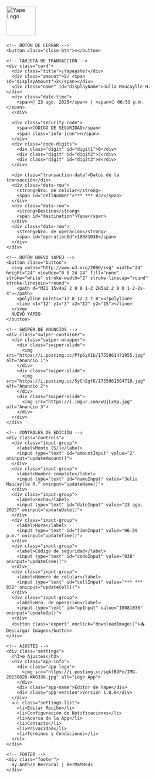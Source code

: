 <!DOCTYPE html>
<html lang="es">
<head>
  <meta charset="UTF-8" />
  <meta name="viewport" content="width=device-width, initial-scale=1.0"/>
  <title>Editor de Yape - ¡Yapeaste! | By AnthZz Berrocal</title>
  <link href="https://fonts.googleapis.com/css2?family=Roboto:wght@300;400;500;700&display=swap" rel="stylesheet">
  <script src="https://cdnjs.cloudflare.com/ajax/libs/html2canvas/1.4.1/html2canvas.min.js"></script>
  <script src="https://cdn.jsdelivr.net/npm/swiper@11/swiper-bundle.min.js"></script>
  <link rel="stylesheet" href="https://cdn.jsdelivr.net/npm/swiper@11/swiper-bundle.min.css">
  <style>
    * {
      margin: 0;
      padding: 0;
      box-sizing: border-box;
    }

    body {
      font-family: 'Roboto', sans-serif;
      background: #69009A;
      color: #fff;
      display: flex;
      justify-content: center;
      align-items: center;
      min-height: 100vh;
      padding: 20px;
    }

    .container {
      width: 100%;
      max-width: 400px;
      position: relative;
      overflow: hidden;
    }

    .header {
      text-align: left;
      margin-bottom: 20px;
    }

    .logo {
      width: 80px;
      height: 80px;
      display: inline-block;
    }

    .logo img {
      width: 100%;
      height: auto;
    }

    .close-btn {
      position: absolute;
      top: 30px;
      right: 30px;
      width: 60px;
      height: 60px;
      border-radius: 50%;
      background: rgba(255, 255, 255, 0.1);
      color: white;
      font-size: 28px;
      display: flex;
      justify-content: center;
      align-items: center;
      cursor: pointer;
      border: none;
    }

    .card {
      background: #F5F5F5;
      border-radius: 20px;
      padding: 24px;
      margin-bottom: 20px;
      box-shadow: 0 4px 10px rgba(0, 0, 0, 0.1);
    }

    .title {
      font-size: 22px;
      font-weight: 700;
      color: #69009A;
      margin-bottom: 12px;
    }

    .amount {
      font-size: 48px;
      font-weight: 700;
      color: #222;
      margin-bottom: 12px;
    }

    .name {
      font-size: 24px;
      font-weight: 500;
      color: #222;
      margin-bottom: 8px;
    }

    .date-time {
      font-size: 16px;
      color: #666;
      margin-bottom: 24px;
    }

    .security-code {
      display: flex;
      justify-content: space-between;
      margin-bottom: 24px;
      font-size: 14px;
      color: #666;
    }

    .security-code span {
      font-weight: 500;
    }

    .info-icon {
      color: #00C89A;
      font-size: 24px;
      cursor: pointer;
    }

    .code-digits {
      display: flex;
      gap: 10px;
    }

    .digit {
      width: 40px;
      height: 40px;
      background: #EAEAEA;
      border-radius: 8px;
      display: flex;
      justify-content: center;
      align-items: center;
      font-size: 18px;
      font-weight: 500;
      color: #222;
    }

    .transaction-data {
      margin-top: 20px;
      font-size: 14px;
      color: #666;
      text-transform: uppercase;
      letter-spacing: 0.5px;
    }

    .data-row {
      display: flex;
      justify-content: space-between;
      margin: 12px 0;
      font-size: 16px;
    }

    .data-row strong {
      color: #222;
    }

    .button {
      width: 100%;
      padding: 16px;
      background: #00C89A;
      color: white;
      border: none;
      border-radius: 12px;
      font-size: 18px;
      font-weight: 500;
      display: flex;
      justify-content: center;
      align-items: center;
      gap: 10px;
      margin: 20px 0;
      cursor: pointer;
    }

    .swiper-container {
      width: 100%;
      height: 200px;
      margin-top: 20px;
    }

    .swiper-slide {
      text-align: center;
      font-size: 18px;
      background: #F5F5F5;
      border-radius: 12px;
      overflow: hidden;
    }

    .swiper-slide img {
      width: 100%;
      height: 100%;
      object-fit: cover;
    }

    .controls {
      margin-top: 20px;
      padding: 20px;
      background: rgba(255, 255, 255, 0.1);
      border-radius: 12px;
      backdrop-filter: blur(10px);
    }

    .input-group {
      margin-bottom: 12px;
    }

    .input-group label {
      display: block;
      margin-bottom: 6px;
      font-size: 14px;
      color: #fff;
    }

    .input-group input {
      width: 100%;
      padding: 8px;
      border: 1px solid #ccc;
      border-radius: 8px;
      font-size: 14px;
      background: white;
      color: #000;
    }

    button.export {
      width: 100%;
      padding: 12px;
      background: #00C89A;
      color: white;
      border: none;
      border-radius: 8px;
      font-size: 16px;
      font-weight: 500;
      cursor: pointer;
      margin-top: 16px;
    }

    button.export:hover {
      background: #00B388;
    }

    .footer {
      text-align: center;
      margin-top: 20px;
      font-size: 12px;
      color: #ddd;
      opacity: 0.8;
    }

    /* AJUSTES */
    .settings {
      margin-top: 20px;
      padding: 20px;
      background: rgba(255, 255, 255, 0.1);
      border-radius: 12px;
      backdrop-filter: blur(10px);
    }

    .settings h3 {
      font-size: 18px;
      margin-bottom: 16px;
      color: #fff;
    }

    .app-info {
      text-align: center;
      margin-bottom: 16px;
    }

    .app-logo {
      width: 60px;
      height: 60px;
      border-radius: 50%;
      overflow: hidden;
      margin: 0 auto;
      box-shadow: 0 0 15px #FFD700, 0 0 30px #FFD700, inset 0 0 10px rgba(255, 215, 0, 0.5);
      border: 2px solid #FFD700;
    }

    .app-logo img {
      width: 100%;
      height: 100%;
      object-fit: cover;
    }

    .app-name {
      font-size: 16px;
      font-weight: 500;
      margin-top: 8px;
      color: #fff;
    }

    .app-version {
      font-size: 12px;
      color: #ddd;
    }

    .settings-list {
      list-style: none;
    }

    .settings-list li {
      padding: 12px 0;
      border-bottom: 1px solid rgba(255, 255, 255, 0.1);
      font-size: 14px;
      color: #ddd;
      cursor: pointer;
    }

    .settings-list li:hover {
      color: #fff;
    }

    .settings-list li:last-child {
      border-bottom: none;
    }
  </style>
</head>
<body>
  <div class="container">
    <!-- CABECERA -->
    <div class="header">
      <div class="logo">
        <img src="https://i.imgur.com/qWkOuKq.png" alt="Yape Logo">
      </div>
    </div>

    <!-- BOTÓN DE CERRAR -->
    <button class="close-btn">×</button>

    <!-- TARJETA DE TRANSACCIÓN -->
    <div class="card">
      <div class="title">¡Yapeaste!</div>
      <div class="amount">S/ <span id="displayAmount">2</span></div>
      <div class="name" id="displayName">Julia Maucaylle H.</div>
      <div class="date-time">
        <span>📅 23 ago. 2025</span> | <span>⏰ 06:59 p.m.</span>
      </div>

      <div class="security-code">
        <span>CÓDIGO DE SEGURIDAD</span>
        <span class="info-icon">ℹ️</span>
      </div>
      <div class="code-digits">
        <div class="digit" id="digit1">0</div>
        <div class="digit" id="digit2">3</div>
        <div class="digit" id="digit3">8</div>
      </div>

      <div class="transaction-data">Datos de la transacción</div>
      <div class="data-row">
        <strong>Nro. de celular</strong>
        <span id="cellNumber">*** *** 832</span>
      </div>
      <div class="data-row">
        <strong>Destino</strong>
        <span id="destination">Yape</span>
      </div>
      <div class="data-row">
        <strong>Nro. de operación</strong>
        <span id="operationId">18081038</span>
      </div>
    </div>

    <!-- BOTÓN NUEVO YAPEO -->
    <button class="button">
      <svg xmlns="http://www.w3.org/2000/svg" width="24" height="24" viewBox="0 0 24 24" fill="none" stroke="white" stroke-width="2" stroke-linecap="round" stroke-linejoin="round">
        <path d="M21 15v4a2 2 0 0 1-2 2H5a2 2 0 0 1-2-2v-4"></path>
        <polyline points="17 8 12 3 7 8"></polyline>
        <line x1="12" y1="3" x2="12" y2="15"></line>
      </svg>
      NUEVO YAPEO
    </button>

    <!-- SWIPER DE ANUNCIOS -->
    <div class="swiper-container">
      <div class="swiper-wrapper">
        <div class="swiper-slide">
          <img src="https://i.postimg.cc/Pfp6yX1b/1755961471955.jpg" alt="Anuncio 1">
        </div>
        <div class="swiper-slide">
          <img src="https://i.postimg.cc/5yCn2gfK/1755961504718.jpg" alt="Anuncio 2">
        </div>
        <div class="swiper-slide">
          <img src="https://i.imgur.com/wUjLxXp.jpg" alt="Anuncio 3">
        </div>
      </div>
    </div>

    <!-- CONTROLES DE EDICIÓN -->
    <div class="controls">
      <div class="input-group">
        <label>Monto (S/)</label>
        <input type="text" id="amountInput" value="2" oninput="updateAmount()">
      </div>
      <div class="input-group">
        <label>Nombre completo</label>
        <input type="text" id="nameInput" value="Julia Maucaylle H." oninput="updateName()">
      </div>
      <div class="input-group">
        <label>Fecha</label>
        <input type="text" id="dateInput" value="23 ago. 2025" oninput="updateDate()">
      </div>
      <div class="input-group">
        <label>Hora</label>
        <input type="text" id="timeInput" value="06:59 p.m." oninput="updateTime()">
      </div>
      <div class="input-group">
        <label>Código de seguridad</label>
        <input type="text" id="codeInput" value="038" oninput="updateCode()">
      </div>
      <div class="input-group">
        <label>Número de celular</label>
        <input type="text" id="cellInput" value="*** *** 832" oninput="updateCell()">
      </div>
      <div class="input-group">
        <label>Nro. de operación</label>
        <input type="text" id="opInput" value="18081038" oninput="updateOp()">
      </div>
      <button class="export" onclick="downloadImage()">📥 Descargar Imagen</button>
    </div>

    <!-- AJUSTES -->
    <div class="settings">
      <h3>⚙️ Ajustes</h3>
      <div class="app-info">
        <div class="app-logo">
          <img src="https://i.postimg.cc/sgkfBDPn/IMG-20250826-WA0338.jpg" alt="Logo App">
        </div>
        <div class="app-name">Editor de Yape</div>
        <div class="app-version">Versión 1.0.0</div>
      </div>
      <ul class="settings-list">
        <li>Editar Recibo</li>
        <li>Configuración de Notificaciones</li>
        <li>Acerca de la App</li>
        <li>Contacto</li>
        <li>Privacidad</li>
        <li>Terminos y Condiciones</li>
      </ul>
    </div>

    <!-- FOOTER -->
    <div class="footer">
      By AnthZz Berrocal | BerMatMods
    </div>
  </div>

  <script>
    function updateAmount() {
      document.getElementById('displayAmount').innerText = document.getElementById('amountInput').value;
    }

    function updateName() {
      document.getElementById('displayName').innerText = document.getElementById('nameInput').value;
    }

    function updateDate() {
      document.querySelector('.date-time span:nth-child(1)').innerText = `📅 ${document.getElementById('dateInput').value}`;
    }

    function updateTime() {
      document.querySelector('.date-time span:nth-child(3)').innerText = `⏰ ${document.getElementById('timeInput').value}`;
    }

    function updateCode() {
      const code = document.getElementById('codeInput').value;
      document.getElementById('digit1').innerText = code[0] || '0';
      document.getElementById('digit2').innerText = code[1] || '0';
      document.getElementById('digit3').innerText = code[2] || '0';
    }

    function updateCell() {
      document.getElementById('cellNumber').innerText = document.getElementById('cellInput').value;
    }

    function updateOp() {
      document.getElementById('operationId').innerText = document.getElementById('opInput').value;
    }

    function downloadImage() {
      const capture = document.querySelector('.container');
      html2canvas(capture, {
        backgroundColor: '#69009A',
        scale: 2,
        useCORS: true
      }).then(canvas => {
        const link = document.createElement('a');
        link.download = 'yape-recibo.png';
        link.href = canvas.toDataURL();
        link.click();
      });
    }

    // Inicializar Swiper
    const swiper = new Swiper('.swiper-container', {
      loop: true,
      autoplay: {
        delay: 3000,
        disableOnInteraction: false,
      },
      navigation: {
        nextEl: '.swiper-button-next',
        prevEl: '.swiper-button-prev',
      },
      pagination: {
        el: '.swiper-pagination',
        clickable: true,
      },
    });

    // Inicializar
    window.onload = () => {
      updateAmount();
      updateName();
      updateDate();
      updateTime();
      updateCode();
      updateCell();
      updateOp();
    };
  </script>
</body>
</html>
